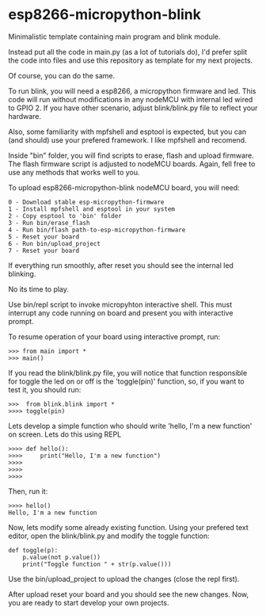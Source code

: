 # esp8266-micropython-blink
Minimalistic template containing main program and blink module.

Instead put all the code in main.py (as a lot of tutorials do), I'd prefer
split the code into files and use this repository as template for my next projects.

Of course, you can do the same.  
 
To run blink, you will need a esp8266, a micropython firmware and led. This code will 
run without modifications in any nodeMCU with internal led wired to GPIO 2. If you have other scenario, adjust blink/blink.py file to reflect your hardware. 

Also, some familiarity with mpfshell and esptool is expected, but you can (and should) use your prefered framework. I like mpfshell and recomend.   

Inside "bin" folder, you will find scripts to erase, flash and upload firmware. 
The flash firmware script is adjusted to nodeMCU boards. Again, fell free to use 
any methods that works well to you. 

To upload esp8266-micropython-blink nodeMCU board, you will need:

    0 - Download stable esp-micropython-firmware 
    1 - Install mpfshell and esptool in your system
    2 - Copy esptool to 'bin' folder
    3 - Run bin/erase_flash
    4 - Run bin/flash path-to-esp-micropython-firmware   
    5 - Reset your board
    6 - Run bin/upload_project
    7 - Reset your board

If everything run smoothly, after reset you should see the internal led blinking. 

No its time to play. 

Use bin/repl script to invoke micropyhton interactive shell. This must interrupt any code
running on board and present you with interactive prompt. 

To resume operation of your board using interactive prompt, run:


    >>> from main import *
    >>> main()


If you read the blink/blink.py file, you will notice that function responsible for toggle the led on or off is the 'toggle(pin)' function, so, if you want to test it, you should run:


    >>>  from blink.blink import *
    >>>> toggle(pin)

Lets develop a simple function who should write 'hello, I'm a new function' on screen. Lets do this using REPL

    >>>> def hello():
    >>>>     print("Hello, I'm a new function")
    >>>>
    >>>>
    >>>>

Then, run it:

    >>>> hello()
    Hello, I'm a new function

Now, lets modify some already existing function. Using your prefered text editor, open the blink/blink.py and modify the toggle function:

    def toggle(p):
        p.value(not p.value())
        print("Toggle function " + str(p.value()))

Use the bin/upload_project to upload the changes (close the repl first). 

After upload reset your board and you should see the new changes. Now, you are ready to start develop your own projects. 


